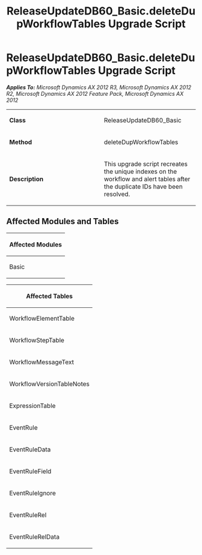 ﻿---
title: ReleaseUpdateDB60_Basic.deleteDupWorkflowTables Upgrade Script
TOCTitle: ReleaseUpdateDB60_Basic.deleteDupWorkflowTables Upgrade Script
ms:assetid: e3569227-9214-4dac-cad8-0324751ee5d0
ms:mtpsurl: https://msdn.microsoft.com/en-us/library/JJ737349(v=AX.60)
ms:contentKeyID: 49711790
ms.date: 05/18/2015
mtps_version: v=AX.60
---

# ReleaseUpdateDB60\_Basic.deleteDupWorkflowTables Upgrade Script 


_**Applies To:** Microsoft Dynamics AX 2012 R3, Microsoft Dynamics AX 2012 R2, Microsoft Dynamics AX 2012 Feature Pack, Microsoft Dynamics AX 2012_

<table>
<colgroup>
<col style="width: 50%" />
<col style="width: 50%" />
</colgroup>
<tbody>
<tr class="odd">
<td><p><strong>Class</strong></p></td>
<td><p>ReleaseUpdateDB60_Basic</p></td>
</tr>
<tr class="even">
<td><p><strong>Method</strong></p></td>
<td><p>deleteDupWorkflowTables</p></td>
</tr>
<tr class="odd">
<td><p><strong>Description</strong></p></td>
<td><p>This upgrade script recreates the unique indexes on the workflow and alert tables after the duplicate IDs have been resolved.</p></td>
</tr>
</tbody>
</table>


## Affected Modules and Tables

<table>
<colgroup>
<col style="width: 100%" />
</colgroup>
<thead>
<tr class="header">
<th><p>Affected Modules</p></th>
</tr>
</thead>
<tbody>
<tr class="odd">
<td><p>Basic</p></td>
</tr>
</tbody>
</table>


<table>
<colgroup>
<col style="width: 100%" />
</colgroup>
<thead>
<tr class="header">
<th><p>Affected Tables</p></th>
</tr>
</thead>
<tbody>
<tr class="odd">
<td><p>WorkflowElementTable</p></td>
</tr>
<tr class="even">
<td><p>WorkflowStepTable</p></td>
</tr>
<tr class="odd">
<td><p>WorkflowMessageText</p></td>
</tr>
<tr class="even">
<td><p>WorkflowVersionTableNotes</p></td>
</tr>
<tr class="odd">
<td><p>ExpressionTable</p></td>
</tr>
<tr class="even">
<td><p>EventRule</p></td>
</tr>
<tr class="odd">
<td><p>EventRuleData</p></td>
</tr>
<tr class="even">
<td><p>EventRuleField</p></td>
</tr>
<tr class="odd">
<td><p>EventRuleIgnore</p></td>
</tr>
<tr class="even">
<td><p>EventRuleRel</p></td>
</tr>
<tr class="odd">
<td><p>EventRuleRelData</p></td>
</tr>
</tbody>
</table>

  


